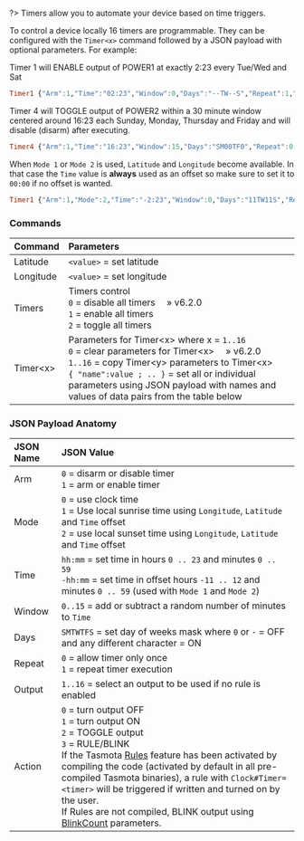 ?> Timers allow you to automate your device based on time triggers.

To control a device locally 16 timers are programmable. They can be configured with the `Timer<x>` command followed by a JSON payload with optional parameters. For example:

Timer 1 will ENABLE output of POWER1 at exactly 2:23 every Tue/Wed and Sat
```haskell
Timer1 {"Arm":1,"Time":"02:23","Window":0,"Days":"--TW--S","Repeat":1,"Output":1,"Action":1}
```

Timer 4 will TOGGLE output of POWER2 within a 30 minute window centered around 16:23 each Sunday, Monday, Thursday and Friday and will disable (disarm) after executing.
```haskell
Timer4 {"Arm":1,"Time":"16:23","Window":15,"Days":"SM00TF0","Repeat":0,"Output":2,"Action":2}
```

When `Mode 1` or `Mode 2` is used, `Latitude` and `Longitude` become available. In that case the `Time` value is **always** used as an offset so make sure to set it to `00:00` if no offset is wanted.
```haskell
Timer1 {"Arm":1,"Mode":2,"Time":"-2:23","Window":0,"Days":"11TW11S","Repeat":1,"Output":1,"Action":1}
```

### Commands
Command|Parameters
:---|:---
Latitude<a id="Latitude"></a>|`<value>` = set latitude
Longitude<a id="Longitude"></a>|`<value>` = set longitude
Timers<a id="Timers"></a>|Timers control<br>`0` = disable all timers&emsp;  » v6.2.0<BR>`1` = enable all timers<BR>`2` = toggle all timers<BR>
Timer\<x\><a id="Timer"></a>|Parameters for Timer\<x\> where x = `1..16`<BR>`0` = clear parameters for Timer\<x\>&emsp;  » v6.2.0<BR>`1..16` = copy Timer\<y\> parameters to Timer\<x\><BR>`{ "name":value ; .. }` = set all or individual parameters using JSON payload with names and values of data pairs from the table below

### JSON Payload Anatomy
JSON Name|JSON Value
:---|:---
Arm|`0` = disarm or disable timer<BR>`1` = arm or enable timer
Mode|`0` = use clock time<BR>`1` = Use local sunrise time using `Longitude`, `Latitude` and `Time` offset<BR>`2` = use local sunset time using `Longitude`, `Latitude` and `Time` offset
Time|`hh:mm` = set time in hours `0 .. 23` and minutes `0 .. 59`<BR>`-hh:mm` = set time in offset hours `-11 .. 12` and minutes `0 .. 59` (used with `Mode 1` and `Mode 2`)
Window|`0..15` = add or subtract a random number of minutes to `Time`
Days|`SMTWTFS` = set day of weeks mask where `0` or `-` = OFF and any different character = ON
Repeat|`0` = allow timer only once<BR>`1` = repeat timer execution
Output|`1..16` = select an output to be used if no rule is enabled
Action|`0` = turn output OFF<BR> `1` = turn output ON<BR>`2` = TOGGLE output<BR>`3` = RULE/BLINK<br>If the Tasmota [Rules](Rules) feature has been activated by compiling the code (activated by default in all pre-compiled Tasmota binaries), a rule with `Clock#Timer=<timer>` will be triggered if written and turned on by the user.<br>If Rules are not compiled, BLINK output using [BlinkCount](Commands.md#BlinkCount) parameters.
